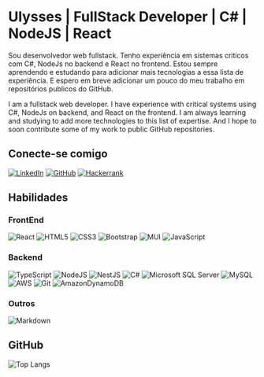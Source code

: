 # Ulysses | FullStack Developer | C# | NodeJS | React

Sou desenvolvedor web fullstack. Tenho experiência em sistemas criticos com C#, NodeJs no backend e React no frontend. Estou sempre aprendendo e estudando para adicionar mais tecnologias a essa lista de experiência. E espero em breve adicionar um pouco do meu trabalho em repositórios publicos do GitHub.

I am a fullstack web developer. I have experience with critical systems using C#, NodeJs on backend, and React on the frontend. I am always learning and studying to add more technologies to this list of expertise. And I hope to soon contribute some of my work to public GitHub repositories.

## Conecte-se comigo
[![LinkedIn](https://img.shields.io/badge/LinkedIn-000?style=for-the-badge&logo=linkedin&logoColor=0E76A8)](https://www.linkedin.com/in/ulysses-queiroz-2b48957/) [![GitHub](https://img.shields.io/badge/GitHub-000?style=for-the-badge&logo=github)](https://github.com/ulyssesq/)
[![Hackerrank](https://img.shields.io/badge/-Hackerrank-2EC866?style=for-the-badge&logo=HackerRank&logoColor=white)](https://hackerrank.com/profile/ulyssesq)

## Habilidades

### FrontEnd
![React](https://img.shields.io/badge/React-20232A?style=for-the-badge&logo=react&logoColor=61DAFB)
![HTML5](https://img.shields.io/badge/HTML5-E34F26?style=for-the-badge&logo=html5&logoColor=white)
![CSS3](https://img.shields.io/badge/CSS3-1572B6?style=for-the-badge&logo=css3&logoColor=white)
![Bootstrap](https://img.shields.io/badge/-boostrap-0D1117?style=for-the-badge&logo=bootstrap&labelColor=0D1117)
![MUI](https://img.shields.io/badge/MUI-%230081CB.svg?style=for-the-badge&logo=mui&logoColor=white)
![JavaScript](https://img.shields.io/badge/JavaScript-F7DF1E?style=for-the-badge&logo=javascript&logoColor=black)

### Backend
![TypeScript](https://img.shields.io/badge/TypeScript-007ACC?style=for-the-badge&logo=typescript&logoColor=white)
![NodeJS](https://img.shields.io/badge/node.js-6DA55F?style=for-the-badge&logo=node.js&logoColor=white)
![NestJS](https://img.shields.io/badge/nestjs-%23E0234E.svg?style=for-the-badge&logo=nestjs&logoColor=white)
![C#](https://img.shields.io/badge/C%23-239120?style=for-the-badge&logo=c-sharp&logoColor=white)
![Microsoft SQL Server](https://img.shields.io/badge/Microsoft%20SQL%20Server-CC2927?style=for-the-badge&logo=microsoft%20sql%20server&logoColor=white)
![MySQL](https://img.shields.io/badge/MySQL-00000F?style=for-the-badge&logo=mysql&logoColor=white)
![AWS](https://img.shields.io/badge/AWS-000.svg?style=for-the-badge&logo=amazon-aws&logoColor=white)
![Git](https://img.shields.io/badge/GIT-E44C30?style=for-the-badge&logo=git&logoColor=white)
![AmazonDynamoDB](https://img.shields.io/badge/Amazon%20DynamoDB-4053D6?style=for-the-badge&logo=Amazon%20DynamoDB&logoColor=white)

### Outros
![Markdown](https://img.shields.io/badge/Markdown-000?style=for-the-badge&logo=markdown)

## GitHub
![Top Langs](https://github-readme-stats-git-masterrstaa-rickstaa.vercel.app/api/top-langs/?username=ulyssesq&bg_color=000&border_color=30A3DC&title_color=E94D5F&text_color=FFF)
